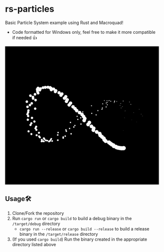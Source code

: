 # rs-particles
Basic Particle System example using Rust and Macroquad!
- Code formatted for Windows only, feel free to make it more compatible if needed 👍

![](./assets/particles.gif)

## Usage🛠️
1. Clone/Fork the repository
2. Run `cargo run` or `cargo build` to build a debug binary in the `/target/debug` directory
    - `cargo run --release` or `cargo build --release` to build a release binary in the `/target/release` directory
3. (If you used `cargo build`) Run the binary created in the appropriate directory listed above

